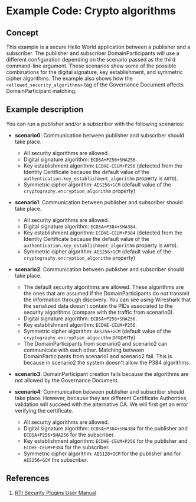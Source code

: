 # Example Code: Crypto algorithms

## Concept

This example is a secure Hello World application between a publisher and a
subscriber. The publisher and subscriber DomainParticipants will use a different
configuration depending on the scenario passed as the third command-line
argument. These scenarios show some of the possible combinations for the digital
signature, key establishment, and symmetric cipher algorithms. The example also
shows how the `<allowed_security_algorithms>` tag of the Governance Document
affects DomainParticipant matching.

## Example description

You can run a publisher and/or a subscriber with the following scenarios:

-    **scenario0**: Communication between publisher and subscriber should take
     place.
     - All security algorithms are allowed.
     - Digital signature algorithm: `ECDSA+P256+SHA256`.
     - Key establishment algorithm: `ECDHE-CEUM+P256` (detected from the
      Identity Certificate because the default value of the
      `authentication.key_establishment_algorithm` property is `AUTO`).
     - Symmetric cipher algorithm: `AES256+GCM` (default value of the
       `cryptography.encryption_algorithm` property)

- **scenario1**: Communication between publisher and subscriber should take
  place.
  - All security algorithms are allowed.
  - Digital signature algorithm: `ECDSA+P384+SHA384`.
  - Key establishment algorithm: `ECDHE-CEUM+P384` (detected from the Identity
    Certificate because the default value of the
    `authentication.key_establishment_algorithm` property is `AUTO`).
  - Symmetric cipher algorithm: `AES256+GCM` (default value of the
    `cryptography.encryption_algorithm` property)

- **scenario2**: Communication between publisher and subscriber should take
  place.
  - The default security algorithms are allowed. These algorithms are the ones
    that are assumed if the DomainParticipants do not transmit the information
    through discovery. You can see using Wireshark that the serialized data
    doesn't contain the PIDs associated to the security algorithms (compare
    with the traffic from scenario0).
  - Digital signature algorithm: `ECDSA+P256+SHA256`.
  - Key establishment algorithm: `ECDHE-CEUM+P256`.
  - Symmetric cipher algorithm: `AES256+GCM` (default value of the
    `cryptography.encryption_algorithm` property)
  - The DomainParticipants from scenario0 and scenario2 can communicate with
    each other. Matching between DomainParticipants from scenario1 and
    scenario2 fail. This is because in scenario2 the system doesn't allow the
    P384 algorithms.

- **scenario3**: DomainParticipant creation fails because the algorithms are
  not allowed by the Governance Document.

- **scenario4**: Communication between publisher and subscriber should take
  place. However, because they are different Certificate Authorities, validation
  will succeed with the alternative CA. We will first get an error verifying the
  certificate.
  - All security algorithms are allowed.
  - Digital signature algorithm: `ECDSA+P384+SHA384` for the publisher and
    `ECDSA+P256+SHA256` for the subscriber.
  - Key establishment algorithm: `ECDHE-CEUM+P256` for the publisher and
    `ECDHE-CEUM+P384` for the subscriber.
  - Symmetric cipher algorithm: `AES128+GCM` for the publisher and for
    `AES256+GCM` the subscriber.

## References

1.  [RTI Security Plugins User Manual](https://community.rti.com/static/documentation/connext-dds/7.0.0/manuals/connext_dds_secure/users_manual/p2_core/cryptography.html#allowed-security-algorithms-domain-rule)
